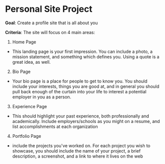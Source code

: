 # Personal Site Project 

**Goal**: Create a profile site that is all about you

**Criteria**: The site will focus on 4 main areas:
1. Home Page 
* This landing page is your first impression. You can include a photo, a mission statement, and something which defines you. Using a quote is a great idea, as well.

2. Bio Page
* Your bio page is a place for people to get to know you. You should include your interests, things you are good at, and in general you should pull back enough of the curtain into your life to interest a potential employer in you as a person.

3. Experience Page
* This should highlight your past experience, both professionally and academically.  Include employers/schools as you might on a resume, and list accomplishments at each organization

4. Portfolio Page
* include the projects you've worked on. For each project you wish to showcase, you should include the name of your project, a brief description, a screenshot, and a link to where it lives on the web
